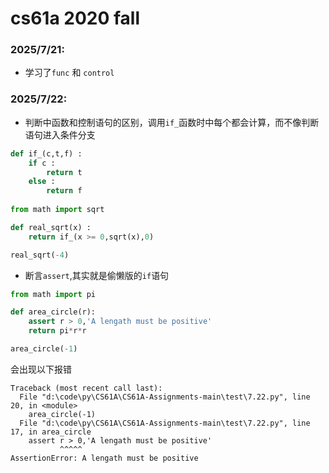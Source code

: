 # cs61a 2020 fall
### 2025/7/21: 
* 学习了`func` 和 `control`

### 2025/7/22:
* 判断中函数和控制语句的区别，调用`if_`函数时中每个都会计算，而不像判断语句进入条件分支
```python
def if_(c,t,f) :
    if c :
        return t
    else :
        return f
    
from math import sqrt

def real_sqrt(x) :
    return if_(x >= 0,sqrt(x),0)

real_sqrt(-4)
```
* 断言`assert`,其实就是偷懒版的`if`语句
```python
from math import pi

def area_circle(r):
    assert r > 0,'A lengath must be positive'
    return pi*r*r

area_circle(-1)
```
会出现以下报错
```shell
Traceback (most recent call last):
  File "d:\code\py\CS61A\CS61A-Assignments-main\test\7.22.py", line 20, in <module>
    area_circle(-1)
  File "d:\code\py\CS61A\CS61A-Assignments-main\test\7.22.py", line 17, in area_circle
    assert r > 0,'A lengath must be positive'
           ^^^^^
AssertionError: A lengath must be positive
```